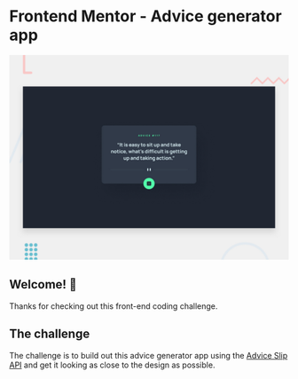 # Frontend Mentor - Advice generator app

![Design preview for the Advice generator app coding challenge](./design/desktop-preview.jpg)

## Welcome! 👋

Thanks for checking out this front-end coding challenge.

## The challenge

The challenge is to build out this advice generator app using the [Advice Slip API](https://api.adviceslip.com) and get it looking as close to the design as possible.
